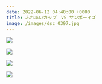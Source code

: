 ```yaml
---
date: 2022-06-12 04:40:00 +0000
title: ふれあいカップ　VS サンボーイズ
image: /images/dsc_0397.jpg
---
```

![](/images/dsc_0352.jpg)

![](/images/dsc_0376.jpg)

![](/images/dsc_0411.jpg)

![](/images/dsc0413.jpg)